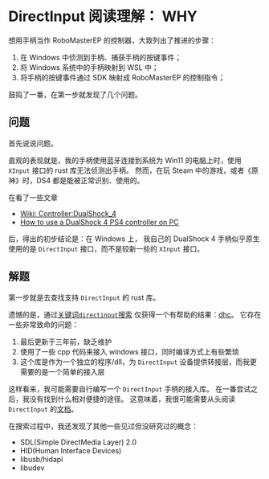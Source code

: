 # DirectInput 阅读理解： WHY
想用手柄当作 RoboMasterEP 的控制器，大致列出了推进的步骤：
1. 在 Windows 中侦测到手柄、捕获手柄的按键事件；
2. 将 Windows 系统中的手柄映射到 WSL 中；
3. 将手柄的按键事件通过 SDK 映射成 RoboMasterEP 的控制指令；

鼓捣了一番，在第一步就发现了几个问题。

## 问题
首先说说问题。

直观的表现就是，我的手柄使用蓝牙连接到系统为 Win11 的电脑上时，使用 `XInput` 接口的 rust 库无法侦测出手柄。
然而，在玩 Steam 中的游戏，或者《原神》时，DS4 都是能被正常识别、使用的。

在看了一些文章
- [Wiki: Controller:DualShock_4](https://www.pcgamingwiki.com/wiki/Controller:DualShock_4)
- [How to use a DualShock 4 PS4 controller on PC](https://www.pcgamer.com/how-to-use-a-ps4-controller-on-pc/)


后，得出的初步结论是：在 Windows 上， 我自己的 DualShock 4 手柄似乎原生使用的是 `DirectInput` 接口，而不是较新一些的 `XInput` 接口。

## 解题
第一步就是去查找支持 `DirectInput` 的 rust 库。

遗憾的是，通过[关键词`directinput`搜索](https://crates.io/search?q=directinput) 仅获得一个有帮助的结果：[dhc](https://crates.io/crates/dhc)。
它存在一些非常致命的问题：
1. 最后更新于三年前，缺乏维护
2. 使用了一些 cpp 代码来接入 windows 接口，同时编译方式上有些繁琐
3. 这个库是作为一个独立的程序/dll，为 `DirectInput` 设备提供转接层，而我更需要的是一个简单的接入层


这样看来，我可能需要自行编写一个 `DirectInput` 手柄的接入库。
在一番尝试之后，我没有找到什么相对便捷的途径。
这意味着，我很可能需要从头阅读 `DirectInput` 的[文档](https://learn.microsoft.com/en-us/previous-versions/windows/desktop/ee416842(v=vs.85))。


在搜索过程中，我还发现了其他一些见过但没研究过的概念：
- SDL(Simple DirectMedia Layer) 2.0
- HID(Human Interface Devices)
- libusb/hidapi
- libudev

